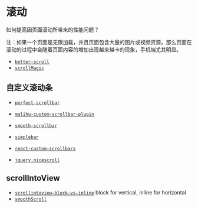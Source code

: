 # 滚动

如何提高因页面滚动所带来的性能问题？

注：如果一个页面是无限加载，并且页面包含大量的图片或视频资源，那么页面在滚动的过程中会随着页面内容的增加出现越来越卡的现象，手机端尤其明显。

* [` better-scroll `](https://github.com/ustbhuangyi/better-scroll)
* [` scrollMagic `](https://github.com/janpaepke/ScrollMagic)

## 自定义滚动条

* [` perfect-scrollbar `](https://github.com/utatti/perfect-scrollbar)
* [` malihu-custom-scrollbar-plugin `](https://github.com/malihu/malihu-custom-scrollbar-plugin)
* [` smooth-scrollbar `](https://github.com/idiotWu/smooth-scrollbar)
* [` simplebar `](https://github.com/Grsmto/simplebar)

* [` react-custom-scrollbars `](https://github.com/malte-wessel/react-custom-scrollbars)
* [` jquery.nicescroll `](https://github.com/inuyaksa/jquery.nicescroll)

## scrollIntoView

* [` scrollintoview-block-vs-inline `](https://stackoverflow.com/questions/48634459/scrollintoview-block-vs-inline) block for vertical, inline for horizontal
* [` smoothScroll `](https://github.com/30-seconds/30-seconds-of-code#smoothscroll)
